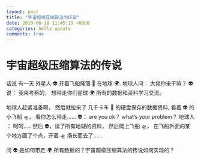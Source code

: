 ```yaml
---
layout: post
title: "宇宙超级压缩算法的传说"
date: 2019-06-18 11:45:19 +0800
categories: hello update
comments: true
---
```


# 宇宙超级压缩算法的传说

话说 有一天 外星人 👽 开着飞船降落 🛬️ 在地球 🌍.
地球人问： 大佬你来干嘛？
👽 说： 我来考察的， 想带走你们星球 🌍 所有的数据和资料学习交流。

地球人赶紧准备啊， 然后就拉来了 几千卡车 🚗 的硬盘保存的数据资料, 看着 👽 的小飞船 🛸， 看你怎么带走......
👽： are you ok？ what‘s your problem？
地球人 ： 呵呵.....
然后 👽，读了所有地球的资料， 然后爬上飞船 🛸， 在飞船外面的某个地方画了个点，开着 🛸 扬长而去了......

问 👽 是如何带走 🌍 所有数据的？宇宙超级压缩算法的传说如何实现的？
